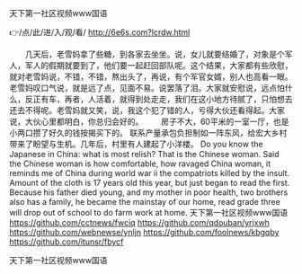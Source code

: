 
天下第一社区视频www国语




👉/点/此/进/入/观/看/ http://6e6s.com?lcrdw.html




　　几天后，老雪妈拿了些糖，到各家去坐坐。说，女儿就要结婚了，对象是个军人，军人的假期就要到了，他们要一起赶回部队呢。这个结果，大家都有些欣慰，就对老雪妈说，不错，不错，熬出头了，再说，有个军官女婿，别人也高看一眼。老雪妈叹口气说，就是远了点，见面不易。说罢落了泪。大家就安慰说，远点怕什么，反正有车，再者，人活着，就得到处走走，我们在这小地方待腻了，只怕想去还去不得呢。老雪妈就又笑，说，我这个犯了错的人，亏得大伙还看得起。大家说，大伙心里都明白，你总归会好的。
	　　房子不大，60平米的一室一厅，也是小两口攒了好久的钱按揭买下的。
联系产量承包负担制如一阵东风，给宏大乡村带来了盼望与生机。几年后，村里有人建起了小洋楼。
Do you know the Japanese in China: what is most relish?
That is the Chinese woman.
Said the Chinese woman is how comfortable, how ravaged China woman, it reminds me of China during world war ii the compatriots killed by the insult.
Amount of the cloth is 17 years old this year, but just began to read the first.
Because his father died young, and my mother in poor health, two brothers also has a family, he became the mainstay of our home, read grade three will drop out of school to do farm work at home.
天下第一社区视频www国语 https://github.com/cctnews/fwciq
https://github.com/qdouban/yrjxwh
https://github.com/webnewse/ynljn
https://github.com/foolnews/kbgqby
https://github.com/itunsr/fbycf





天下第一社区视频www国语
